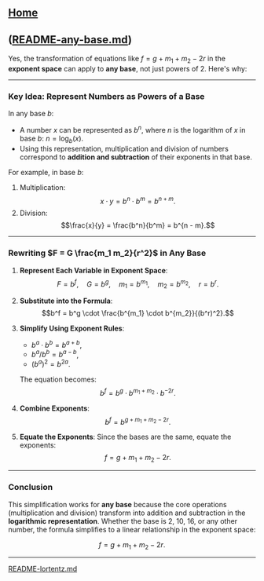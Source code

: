 [Home](https://t2m.io/VwvDcuw)
---

([README-any-base.md](https://t2m.io/c0ec7AD))
---
Yes, the transformation of equations like $f = g + m_1 + m_2 - 2r$ in the **exponent space** can apply to **any base**, not just powers of 2. Here's why:

---

### **Key Idea: Represent Numbers as Powers of a Base**
In any base $b$:
- A number $x$ can be represented as $b^n$, where $n$ is the logarithm of $x$ in base $b$: $n = \log_b(x)$.
- Using this representation, multiplication and division of numbers correspond to **addition and subtraction** of their exponents in that base.

For example, in base $b$:
1. Multiplication:
   $$x \cdot y = b^n \cdot b^m = b^{n + m}.$$
2. Division:
   $$\frac{x}{y} = \frac{b^n}{b^m} = b^{n - m}.$$

---

### **Rewriting $F = G \frac{m_1 m_2}{r^2}$ in Any Base**

1. **Represent Each Variable in Exponent Space**:
   $$F = b^f, \quad G = b^g, \quad m_1 = b^{m_1}, \quad m_2 = b^{m_2}, \quad r = b^r.$$

2. **Substitute into the Formula**:
   $$b^f = b^g \cdot \frac{b^{m_1} \cdot b^{m_2}}{(b^r)^2}.$$

3. **Simplify Using Exponent Rules**:
   - $b^a \cdot b^b = b^{a+b}$,
   - $b^a / b^b = b^{a-b}$,
   - $(b^a)^2 = b^{2a}$.

   The equation becomes:
   $$b^f = b^g \cdot b^{m_1 + m_2} \cdot b^{-2r}.$$

4. **Combine Exponents**:
   $$b^f = b^{g + m_1 + m_2 - 2r}.$$

5. **Equate the Exponents**:
   Since the bases are the same, equate the exponents:
   $$f = g + m_1 + m_2 - 2r.$$

---

### **Conclusion**
This simplification works for **any base** because the core operations (multiplication and division) transform into addition and subtraction in the **logarithmic representation**. Whether the base is $2$, $10$, $16$, or any other number, the formula simplifies to a linear relationship in the exponent space:

$$f = g + m_1 + m_2 - 2r.$$


---

[README-lortentz.md](https://t2m.io/TQbtZRJ)
